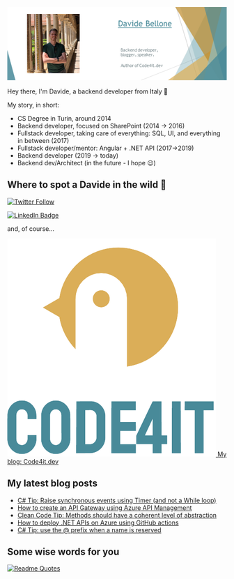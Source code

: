 ![Profile banner](./DavideBellone.png)

Hey there, I'm Davide, a backend developer from Italy 🤏 

My story, in short:

* CS Degree in Turin, around 2014
* Backend developer, focused on SharePoint (2014 -> 2016)
* Fullstack developer, taking care of everything: SQL, UI, and everything in between (2017)
* Fullstack developer/mentor: Angular + .NET API (2017->2019)
* Backend developer (2019 -> today)
* Backend dev/Architect (in the future - I hope 😉)

## Where to spot a Davide in the wild 🦏

[![Twitter Follow](https://img.shields.io/twitter/follow/BelloneDavide?label=Let%27s%20get%20in%20touch%20on%20Twitter&style=social)](https://twitter.com/BelloneDavide)

[![LinkedIn Badge](https://img.shields.io/badge/LinkedIn-Profile-informational?style=social&logo=linkedin)](https://www.linkedin.com/in/bellonedavide/)

and, of course...

[![Personal blog](./logo_small.png) My blog: Code4it.dev](https://www.code4it.dev/)


## My latest blog posts

<!-- BLOG-POST-LIST:START -->
- [C# Tip: Raise synchronous events using Timer &lpar;and not a While loop&rpar;](https://www.code4it.dev/csharptips/timer-to-trigger-synchronous-events)
- [How to create an API Gateway using Azure API Management](https://www.code4it.dev/blog/intro-azure-api-management)
- [Clean Code Tip: Methods should have a coherent level of abstraction](https://www.code4it.dev/cleancodetips/coherent-levels-of-abstraction)
- [How to deploy .NET APIs on Azure using GitHub actions](https://www.code4it.dev/blog/deploy-api-on-azure-with-github-action)
- [C# Tip: use the @ prefix when a name is reserved](https://www.code4it.dev/csharptips/use-at-symbol-prefix)
<!-- BLOG-POST-LIST:END -->



## Some wise words for you

[![Readme Quotes](https://quotes-github-readme.vercel.app/api?type=horizontal&theme=light)](https://github.com/piyushsuthar/github-readme-quotes)
